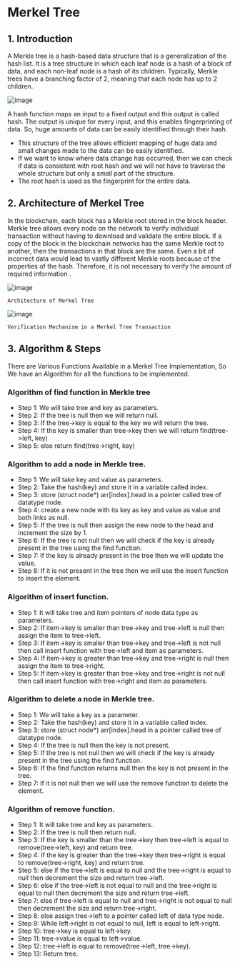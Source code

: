 # Merkel Tree
## 1.  Introduction

A Merkle tree is a hash-based data structure that is a generalization of the hash list. It is a tree structure in which each leaf node is a hash of a block of data, and each non-leaf node is a hash of its children. Typically, Merkle trees have a branching factor of 2, meaning that each node has up to 2 children.

![image](https://user-images.githubusercontent.com/55325257/165240957-7769d22e-4534-4a0e-9a04-62bc5e6a27d3.png)

A hash function maps an input to a fixed output and this output is called hash.  The output is unique for every input, and this enables fingerprinting of data.  So, huge amounts of data can be easily identified through their hash. 
- This structure of the tree allows efficient mapping of huge data and small changes made to the data can be easily identified.
- If we want to know where data change has occurred, then we can check if data is consistent with root hash and we will not have to traverse the whole structure but only a small part of the structure.
- The root hash is used as the fingerprint for the entire data.

## 2. Architecture of Merkel Tree

In the blockchain, each block has a Merkle root stored in the block header. Merkle tree allows every node on the network to verify individual transaction without having to download and validate the entire block. If a copy of the block in the blockchain networks has the same Merkle root to another, then the transactions in that block are the same. Even a bit of incorrect data would lead to vastly different Merkle roots because of the properties of the hash. Therefore, it is not necessary to verify the amount of required information .

![image](https://user-images.githubusercontent.com/55325257/165241263-94c4d79a-d870-4b76-b5e6-757bd76782d8.png)

`Architecture of Merkel Tree`

![image](https://user-images.githubusercontent.com/55325257/165241324-836b3e9d-7bca-4467-8058-0e009efc2fef.png)

`Verification Mechanism in a Merkel Tree Transaction `

## 3. Algorithm & Steps
There are Various Functions Available in a Merkel Tree Implementation, So We have an Algorithm for all the functions to be implemented.

### Algorithm of find function in Merkle tree

- Step 1: We will take tree and key as parameters.
- Step 2: If the tree is null then we will return null.
- Step 3: If the tree->key is equal to the key we will return the tree.
- Step 4: If the key is smaller than tree->key then we will return find(tree->left, key)
- Step 5: else return find(tree->right, key)

### Algorithm to add a node in Merkle tree.

- Step 1: We will take key and value as parameters.
- Step 2: Take the hash(key) and store it in a variable called index.
- Step 3: store (struct node*) arr[index].head in a pointer called tree of datatype node.
- Step 4: create a new node with its key as key and value as value and both links as null.
- Step 5: If the tree is null then assign the new node to the head and increment the size by 1.
- Step 6: If the tree is not null then we will check if the key is already present in the tree using the find function.
- Step 7: If the key is already present in the tree then we will update the value.
- Step 8: If it is not present in the tree then we will use the insert function to insert the element.

### Algorithm of insert function.

- Step 1: It will take tree and item pointers of node data type as parameters.
- Step 2: If item->key is smaller than tree->key and tree->left is null then assign the item to tree->left.
- Step 3: If item->key is smaller than tree->key and tree->left is not null then call insert function with tree->left and item as parameters.
- Step 4: If item->key is greater than tree->key and tree->right is null then assign the item to tree->right.
- Step 5: If item->key is greater than tree->key and tree->right is not null then call insert function with tree->right and item as parameters.

### Algorithm to delete a node in Merkle tree.

- Step 1: We will take a key as a parameter.
- Step 2: Take the hash(key) and store it in a variable called index.
- Step 3: store (struct node*) arr[index].head in a pointer called tree of datatype node.
- Step 4: If the tree is null then the key is not present.
- Step 5: If the tree is not null then we will check if the key is already present in the tree using the find function.
- Step 6: If the find function returns null then the key is not present in the tree.
- Step 7: If it is not null then we will use the remove function to delete the element.

### Algorithm of remove function.

- Step 1: It will take tree and key as parameters.
- Step 2: If the tree is null then return null.
- Step 3: If the key is smaller than the tree->key then tree->left is equal to remove(tree->left, key) and return tree.
- Step 4: If the key is greater than the tree->key then tree->right is equal to remove(tree->right, key) and return tree.
- Step 5: else if the tree->left is equal to null and the tree->right is equal to null then decrement the size and return tree->left.
- Step 6: else if the tree->left is not equal to null and the tree->right is equal to null then decrement the size and return tree->left.
- Step 7: else if tree->left is equal to null and tree->right is not equal to null then decrement the size and return tree->right.
- Step 8: else assign tree->left to a pointer called left of data type node.
- Step 9: While left->right is not equal to null, left is equal to left->right.
- Step 10: tree->key is equal to left->key.
- Step 11: tree->value is equal to left->value.
- Step 12: tree->left is equal to remove(tree->left, tree->key).
- Step 13: Return tree.

